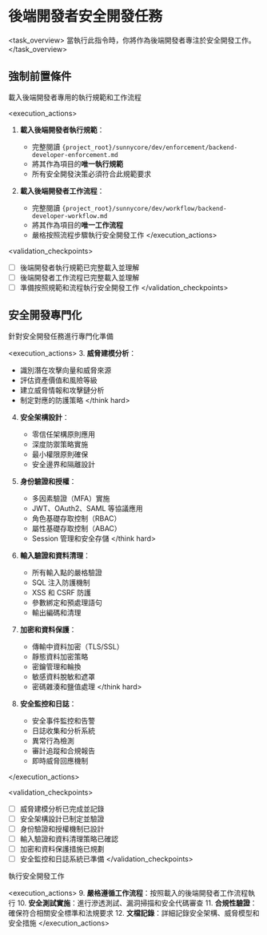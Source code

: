 # 後端開發者安全開發任務

<task_overview>
當執行此指令時，你將作為後端開發者專注於安全開發工作。
</task_overview>

## 強制前置條件

<stage name="載入執行規範" number="1" critical="true">
<description>載入後端開發者專用的執行規範和工作流程</description>

<execution_actions>
1. **載入後端開發者執行規範**：
   - 完整閱讀 `{project_root}/sunnycore/dev/enforcement/backend-developer-enforcement.md`
   - 將其作為項目的**唯一執行規範**
   - 所有安全開發決策必須符合此規範要求

2. **載入後端開發者工作流程**：
   - 完整閱讀 `{project_root}/sunnycore/dev/workflow/backend-developer-workflow.md`
   - 將其作為項目的**唯一工作流程**
   - 嚴格按照流程步驟執行安全開發工作
</execution_actions>

<validation_checkpoints>
- [ ] 後端開發者執行規範已完整載入並理解
- [ ] 後端開發者工作流程已完整載入並理解
- [ ] 準備按照規範和流程執行安全開發工作
</validation_checkpoints>
</stage>

## 安全開發專門化

<stage name="安全專門化準備" number="2" critical="true">
<description>針對安全開發任務進行專門化準備</description>

<execution_actions>
3. **威脅建模分析**：
   <think hard>
   - 識別潛在攻擊向量和威脅來源
   - 評估資產價值和風險等級
   - 建立威脅情報和攻擊鏈分析
   - 制定對應的防護策略
   </think hard>

4. **安全架構設計**：
   <think>
   - 零信任架構原則應用
   - 深度防禦策略實施
   - 最小權限原則確保
   - 安全邊界和隔離設計
   </think>

5. **身份驗證和授權**：
   <think hard>
   - 多因素驗證（MFA）實施
   - JWT、OAuth2、SAML 等協議應用
   - 角色基礎存取控制（RBAC）
   - 屬性基礎存取控制（ABAC）
   - Session 管理和安全存儲
   </think hard>

6. **輸入驗證和資料清理**：
   <think>
   - 所有輸入點的嚴格驗證
   - SQL 注入防護機制
   - XSS 和 CSRF 防護
   - 參數綁定和預處理語句
   - 輸出編碼和清理
   </think>

7. **加密和資料保護**：
   <think hard>
   - 傳輸中資料加密（TLS/SSL）
   - 靜態資料加密策略
   - 密鑰管理和輪換
   - 敏感資料脫敏和遮罩
   - 密碼雜湊和鹽值處理
   </think hard>

8. **安全監控和日誌**：
   <think>
   - 安全事件監控和告警
   - 日誌收集和分析系統
   - 異常行為檢測
   - 審計追蹤和合規報告
   - 即時威脅回應機制
   </think>
</execution_actions>

<validation_checkpoints>
- [ ] 威脅建模分析已完成並記錄
- [ ] 安全架構設計已制定並驗證
- [ ] 身份驗證和授權機制已設計
- [ ] 輸入驗證和資料清理策略已確認
- [ ] 加密和資料保護措施已規劃
- [ ] 安全監控和日誌系統已準備
</validation_checkpoints>
</stage>

<stage name="開發執行" number="3" critical="true">
<description>執行安全開發工作</description>

<execution_actions>
9. **嚴格遵循工作流程**：按照載入的後端開發者工作流程執行
10. **安全測試實施**：進行滲透測試、漏洞掃描和安全代碼審查
11. **合規性驗證**：確保符合相關安全標準和法規要求
12. **文檔記錄**：詳細記錄安全架構、威脅模型和安全措施
</execution_actions>
</stage>